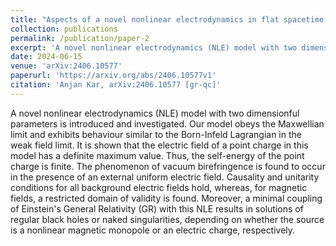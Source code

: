 ```yaml
---
title: "Aspects of a novel nonlinear electrodynamics in flat spacetime and in a gravity-coupled scenario"
collection: publications
permalink: /publication/paper-2
excerpt: 'A novel nonlinear electrodynamics (NLE) model with two dimensionful parameters is introduced and investigated.'
date: 2024-06-15
venue: 'arXiv:2406.10577'
paperurl: 'https://arxiv.org/abs/2406.10577v1'
citation: 'Anjan Kar, arXiv:2406.10577 [gr-qc]'
---
```


A novel nonlinear electrodynamics (NLE) model with two dimensionful parameters is introduced and investigated. 
Our model obeys the Maxwellian limit and exhibits behaviour similar to the Born-Infeld Lagrangian in the weak field limit.
It is shown that the electric field of a point charge in this model has a definite maximum value. Thus, the self-energy of the point charge is finite. 
The phenomenon of vacuum birefringence is found to occur in the presence of an external uniform electric field. Causality
and unitarity conditions for all background electric fields hold, whereas, for magnetic fields, a restricted domain of validity is found.
Moreover, a minimal coupling of Einstein's General Relativity (GR) with this NLE results in solutions of regular black holes or naked singularities, 
depending on whether the source is a nonlinear magnetic monopole or an electric charge, respectively.
